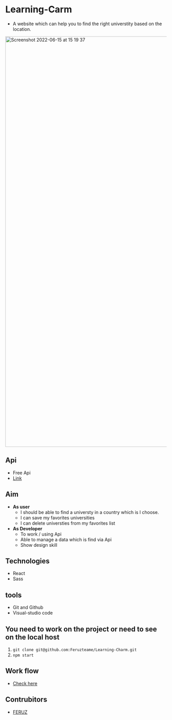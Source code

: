 # Learning-Carm
- A website which can help you to find the right universtity based on the location.

<img width="1278" alt="Screenshot 2022-06-15 at 15 19 37" src="https://user-images.githubusercontent.com/59234162/173837922-7c3bb1fc-70b6-4b42-ae30-8d3d210ffc1a.png">

## Api
- Free Api
- [Link](http://universities.hipolabs.com/search?country=Belgium)

## Aim
- <b>As user</b> 
   - I should be able to find a universty in a country which is I choose.
   - I can save my favorites universities
   - I can delete universties from my favorites list
- <b>As Developer</b> 
   - To work / using Api
   - Able to manage a data which is find via Api
   - Show design skill
   
## Technologies
- React
- Sass

## tools
- Git and Github
- Visual-studio code

## You need to work on the project or need to see on the local host
1. `git clone git@github.com:Feruzteame/Learning-Charm.git`
2. `npm start`

## Work flow
- [Check here](https://github.com/Feruzteame/Learning-Charm/projects/1)

## Contrubitors
- [FERUZ](https://github.com/Feruzteame)

